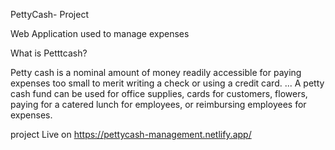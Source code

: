 
PettyCash- Project

Web Application used to manage expenses 

What is Petttcash?

Petty cash is a nominal amount of money readily accessible for paying expenses too small to merit writing a check or using a credit card. ... A petty cash fund can be used for office supplies, cards for customers, flowers, paying for a catered lunch for employees, or reimbursing employees for expenses.


project Live on https://pettycash-management.netlify.app/
